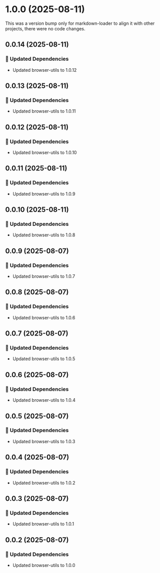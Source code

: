 # 1.0.0 (2025-08-11)

This was a version bump only for markdown-loader to align it with other projects, there were no code changes.

## 0.0.14 (2025-08-11)

### 🧱 Updated Dependencies

- Updated browser-utils to 1.0.12

## 0.0.13 (2025-08-11)

### 🧱 Updated Dependencies

- Updated browser-utils to 1.0.11

## 0.0.12 (2025-08-11)

### 🧱 Updated Dependencies

- Updated browser-utils to 1.0.10

## 0.0.11 (2025-08-11)

### 🧱 Updated Dependencies

- Updated browser-utils to 1.0.9

## 0.0.10 (2025-08-11)

### 🧱 Updated Dependencies

- Updated browser-utils to 1.0.8

## 0.0.9 (2025-08-07)

### 🧱 Updated Dependencies

- Updated browser-utils to 1.0.7

## 0.0.8 (2025-08-07)

### 🧱 Updated Dependencies

- Updated browser-utils to 1.0.6

## 0.0.7 (2025-08-07)

### 🧱 Updated Dependencies

- Updated browser-utils to 1.0.5

## 0.0.6 (2025-08-07)

### 🧱 Updated Dependencies

- Updated browser-utils to 1.0.4

## 0.0.5 (2025-08-07)

### 🧱 Updated Dependencies

- Updated browser-utils to 1.0.3

## 0.0.4 (2025-08-07)

### 🧱 Updated Dependencies

- Updated browser-utils to 1.0.2

## 0.0.3 (2025-08-07)

### 🧱 Updated Dependencies

- Updated browser-utils to 1.0.1

## 0.0.2 (2025-08-07)

### 🧱 Updated Dependencies

- Updated browser-utils to 1.0.0

